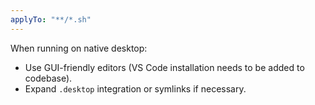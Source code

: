 ```yaml
---
applyTo: "**/*.sh"
---
```

When running on native desktop:

- Use GUI-friendly editors (VS Code installation needs to be added to codebase).
- Expand `.desktop` integration or symlinks if necessary.
